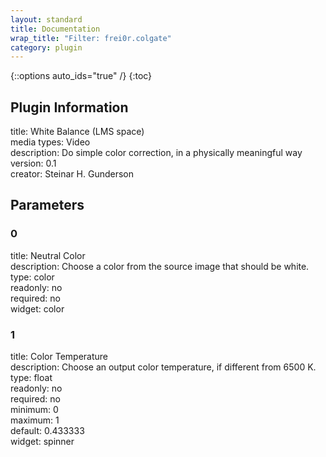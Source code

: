 ```yaml
---
layout: standard
title: Documentation
wrap_title: "Filter: frei0r.colgate"
category: plugin
---
```

{::options auto_ids="true" /}
{:toc}

## Plugin Information

title: White Balance (LMS space)  
media types:
Video  
description: Do simple color correction, in a physically meaningful way  
version: 0.1  
creator: Steinar H. Gunderson  

## Parameters

### 0

title: Neutral Color    
description:
Choose a color from the source image that should be white.  
type: color  
readonly: no  
required: no  
widget: color  

### 1

title: Color Temperature    
description:
Choose an output color temperature, if different from 6500 K.  
type: float  
readonly: no  
required: no  
minimum: 0  
maximum: 1  
default: 0.433333  
widget: spinner  

